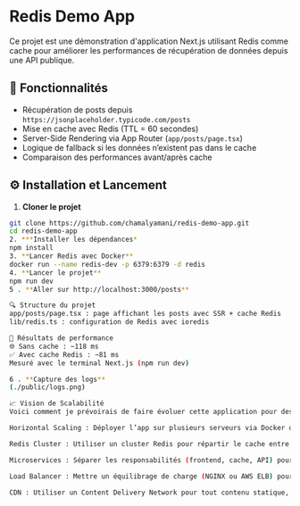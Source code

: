 # Redis Demo App

Ce projet est une démonstration d'application Next.js utilisant Redis comme cache pour améliorer les performances de récupération de données depuis une API publique.

## 🚀 Fonctionnalités

- Récupération de posts depuis `https://jsonplaceholder.typicode.com/posts`
- Mise en cache avec Redis (TTL = 60 secondes)
- Server-Side Rendering via App Router (`app/posts/page.tsx`)
- Logique de fallback si les données n’existent pas dans le cache
- Comparaison des performances avant/après cache

## ⚙️ Installation et Lancement

1. **Cloner le projet**
```bash
git clone https://github.com/chamalyamani/redis-demo-app.git
cd redis-demo-app
2. ***Installer les dépendances*
npm install
3. **Lancer Redis avec Docker**
docker run --name redis-dev -p 6379:6379 -d redis
4. **Lancer le projet**
npm run dev
5 . **Aller sur http://localhost:3000/posts**

🔍 Structure du projet
app/posts/page.tsx : page affichant les posts avec SSR + cache Redis
lib/redis.ts : configuration de Redis avec ioredis

🧪 Résultats de performance
🌐 Sans cache : ~118 ms
✅ Avec cache Redis : ~81 ms
Mesuré avec le terminal Next.js (npm run dev)

6 . **Capture des logs**
(./public/logs.png)

📈 Vision de Scalabilité
Voici comment je prévoirais de faire évoluer cette application pour des milliers voire millions d’utilisateurs :

Horizontal Scaling : Déployer l’app sur plusieurs serveurs via Docker ou Vercel pour équilibrer la charge.

Redis Cluster : Utiliser un cluster Redis pour répartir le cache entre plusieurs nœuds et assurer une haute disponibilité.

Microservices : Séparer les responsabilités (frontend, cache, API) pour une meilleure maintenabilité.

Load Balancer : Mettre un équilibrage de charge (NGINX ou AWS ELB) pour répartir les requêtes efficacement.

CDN : Utiliser un Content Delivery Network pour tout contenu statique, ce que Next.js supporte très bien via Vercel.

